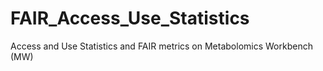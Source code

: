 # FAIR_Access_Use_Statistics
Access and Use Statistics and FAIR metrics on Metabolomics Workbench (MW)
